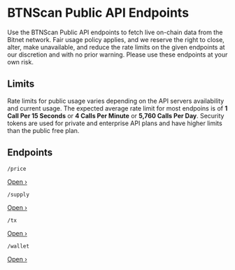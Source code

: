 # BTNScan Public API Endpoints

Use the BTNScan Public API endpoints to fetch live on-chain data from the Bitnet network. Fair usage policy applies, and we reserve the right to close, alter, make unavailable, and reduce the rate limits on the given endpoints at our discretion and with no prior warning. Please use these endpoints at your own risk.

## Limits

Rate limits for public usage varies depending on the API servers availability and current usage. The expected average rate limit for most endpoins is of **1 Call Per 15 Seconds** or **4 Calls Per Minute** or **5,760 Calls Per Day**. Security tokens are used for private and enterprise API plans and have higher limits than the public free plan.

## Endpoints

```
/price
```
[Open ›](/endpoints/price/btn/)

```
/supply
```
[Open ›](/endpoints/supply/btn/)

```
/tx
```
[Open ›](/endpoints/tx/)

```
/wallet
```
[Open ›](/endpoints/wallet/)